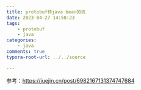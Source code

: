 ```yaml
---
title: protobuf转java bean的坑
date: 2023-04-27 14:58:23
tags: 
	- protobuf
	- java
categories:
	- java
comments: true
typora-root-url: ../../source

---
```


参考：https://juejin.cn/post/6982167131374747684

